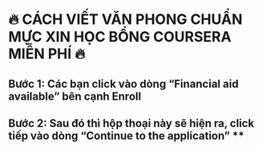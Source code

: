 # 🔥 CÁCH VIẾT VĂN PHONG CHUẨN MỰC XIN HỌC BỔNG COURSERA MIỄN PHÍ 🔥

## Bước 1: Các bạn click vào dòng “Financial aid available” bên cạnh Enroll
## Bước 2: Sau đó thì hộp thoại này sẽ hiện ra, click tiếp vào dòng “Continue to the application” **
